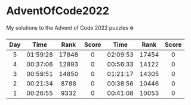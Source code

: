 # AdventOfCode2022
My solutions to the Advent of Code 2022 puzzles ❄️

| Day | Time | Rank | Score | Time | Rank | Score |
| :---: | :---: | :---: | :---: | :---: | :---: | :---: |
| 5 | 01:59:28 | 17848 | 0 | 02:09:53 | 17454 | 0 |
| 4 | 00:37:06 | 12893 | 0 | 00:56:33 | 14122 | 0 |
| 3 | 00:59:51 | 14850 | 0 | 01:21:17 | 14305 | 0 |
| 2 | 00:21:34 | 8788 | 0 | 00:38:56 | 10446 | 0 |
| 1 | 00:26:55 | 9332 | 0 | 00:41:08 | 10053 | 0 |
